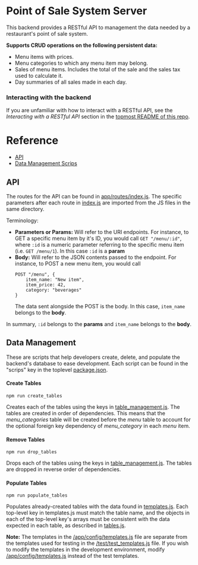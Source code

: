 # Point of Sale System Server
This backend provides a RESTful API to management the data needed by a restaurant's point of sale system. 

**Supports CRUD operations on the following persistent data:**
   - Menu items with prices. 
   - Menu categories to which any menu item may belong. 
   - Sales of menu items. Includes the total of the sale and the sales tax used to calculate it. 
   - Day summaries of all sales made in each day.

### Interacting with the backend
If you are unfamiliar with how to interact with a RESTful API, see the *Interacting with a RESTful API* section in the [topmost README of this repo](../../README.md).
  

# Reference
- [API](#api)
- [Data Management Scrips](#data-management)

## API
The routes for the API can be found in [app/routes/index.js](./src/routes/index.js). The specific parameters after each route in [index.js](./src/routes/index.js) are imported from the JS files in the same directory. 

Terminology: 
- **Parameters or Params:** Will refer to the URI endpoints. For instance, to GET a specific menu item by it's ID, you would call `GET "/menu/:id"`, where `:id` is a numeric parameter referring to the specific menu item (i.e. `GET /menu/1`). In this case `:id` is a **param**
- **Body:** Will refer to the JSON contents passed to the endpoint. For instance, to POST a new menu item, you would call 
    ```
    POST "/menu", {
        item_name: "New item",
        item_price: 42,
        category: "beverages"
    }
    ```
    The data sent alongside the POST is the body. In this case, `item_name` belongs to the **body**.
    
In summary, `:id` belongs to the **params** and `item_name` belongs to the **body**. 


## Data Management 
These are scripts that help developers create, delete, and populate the backend's database to ease development. Each script can be found in the "scrips" key in the toplevel [package.json](../../package.json).  

#### Create Tables
 `npm run create_tables`

Creates each of the tables using the keys in [table_management.js](./src/db/table_management.js). The tables are created in order of dependencies. This means that the *menu_categories* table will be created before the *menu* table to account for the optional foreign key dependency of *menu_category* in each *menu* item.   

#### Remove Tables
 `npm run drop_tables`

Drops each of the tables using the keys in [table_management.js](./src/db/table_management.js). The tables are dropped in reverse order of dependencies.

#### Populate Tables
 `npm run populate_tables`

Populates already-created tables with the data found in [templates.js](./src/config/templates.js). Each top-level key in templates.js must match the table name, and the objects in each of the top-level key's arrays must be consistent with the data expected in each table, as described in [tables.js](./src/db/tables.js). 

**Note:** The templates in the [/app/config/templates.js](./src/config/templates.js) file are separate from the templates used for testing in the [/test/test_templates.js](./test/test_templates.js) file. If you wish to modify the templates in the development environment, modify [/app/config/templates.js](./src/config/templates.js) instead of the test templates. 